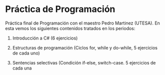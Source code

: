 # Práctica de Programación

Práctica final de Programación con el maestro Pedro Martinez (UTESA). En esta vemos los siguientes contenidos tratados en los periodos:

1. Introducción a C# (6 ejercicios)

2. Estructuras de programación (Ciclos for, while y do-while, 5 ejercicios de cada uno)

3. Sentencias selectivas (Condición if-else, switch-case. 5 ejercicios de cada una
